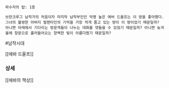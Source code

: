 
```
파수자의 탑: 1층

브란크루그 남작가의 처음이자 마지막 남작부인인 악명 높은 에바 드울프는 이 방을 좋아했다. 그녀의 불쌍한 아버지 발렌타인의 기억을 가장 적게 품고 있는 방이 이 방이었기 때문일까? 아니면 아래에서 기다리는 방문객들이 나누는 대화를 엿들을 수 있었기 때문일까? 아니면 늦겨울에 창문으로 흘러들어오는 창백한 빛이 아름다웠기 때문일까?

```


#남작시대 

[[에바 드울프]]

### 상세 

[[에바의 책상]]